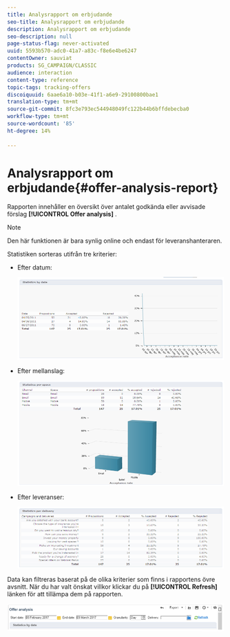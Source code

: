 ```yaml
---
title: Analysrapport om erbjudande
seo-title: Analysrapport om erbjudande
description: Analysrapport om erbjudande
seo-description: null
page-status-flag: never-activated
uuid: 5593b570-adc0-41a7-a83c-f8e6e4be6247
contentOwner: sauviat
products: SG_CAMPAIGN/CLASSIC
audience: interaction
content-type: reference
topic-tags: tracking-offers
discoiquuid: 6aae6a10-b03e-41f1-a6e9-29100800bae1
translation-type: tm+mt
source-git-commit: 8fc3e793ec544948049fc122b44b6bffdebecba0
workflow-type: tm+mt
source-wordcount: '85'
ht-degree: 14%

---
```



# Analysrapport om erbjudande{#offer-analysis-report}

Rapporten innehåller en översikt över antalet godkända eller avvisade förslag **[!UICONTROL Offer analysis]** .

>[!NOTE]
>
>Den här funktionen är bara synlig online och endast för leveranshanteraren.

Statistiken sorteras utifrån tre kriterier:

* Efter datum:

   ![](assets/offer_report_perdate.png)

* Efter mellanslag:

   ![](assets/offer_report_perspaces.png)

* Efter leveranser:

   ![](assets/offer_report_perdeliveries.png)

Data kan filtreras baserat på de olika kriterier som finns i rapportens övre avsnitt. När du har valt önskat villkor klickar du på **[!UICONTROL Refresh]** länken för att tillämpa dem på rapporten.

![](assets/offer_report_criteria.png)

